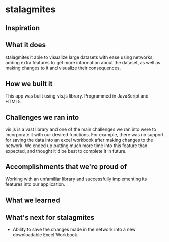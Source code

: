 # stalagmites

## Inspiration


## What it does

stalagmites it able to visualize large datasets with ease using networks, adding extra features to get more information about the dataset, as well as making changes to it and visualize their consequences.

## How we built it

This app was built using vis.js library. Programmed in JavaScript and HTML5.

## Challenges we ran into

vis.js is a vast library and one of the main challenges we ran into were to incorporate it with our desired functions. For example, there was no support for saving the data into an excel workbook after making changes to the network. We ended up putting much more time into this feature than expected, and thought it'd be best to complete it in future.

## Accomplishments that we're proud of

Working with an unfamiliar library and successfully implementing its features into our application.

## What we learned



## What's next for stalagmites

* Ability to save the changes made in the network into a new downloadable Excel Workbook. 

